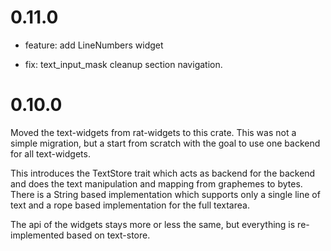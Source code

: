 # 0.11.0

* feature: add LineNumbers widget

* fix: text_input_mask cleanup section navigation.

# 0.10.0

Moved the text-widgets from rat-widgets to this crate.
This was not a simple migration, but a start from scratch
with the goal to use one backend for all text-widgets.

This introduces the TextStore trait which acts as backend
for the backend and does the text manipulation and mapping
from graphemes to bytes. There is a String based implementation
which supports only a single line of text and a rope based
implementation for the full textarea.

The api of the widgets stays more or less the same, but
everything is re-implemented based on text-store. 